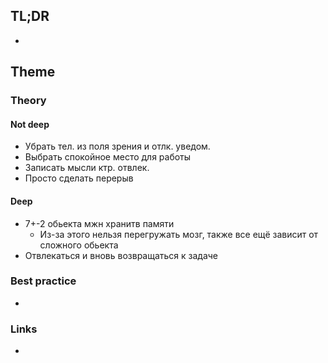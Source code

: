 ## TL;DR
- 

## Theme
### Theory
#### Not deep
- Убрать тел. из поля зрения и отлк. уведом.
- Выбрать спокойное место для работы
- Записать мысли ктр. отвлек.
- Просто сделать перерыв

#### Deep
- 7+-2 обьекта мжн хранитв памяти
	- Из-за этого нельзя перегружать мозг, также все ещё зависит от сложного обьекта
- Отвлекаться и вновь возвращаться к задаче

### Best practice
- 

### Links
- []()